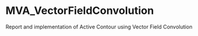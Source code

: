 MVA_VectorFieldConvolution
==========================


Report and implementation of Active Contour using Vector Field Convolution
